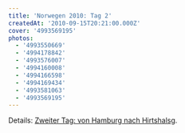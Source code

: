 ```yaml
---
title: 'Norwegen 2010: Tag 2'
createdAt: '2010-09-15T20:21:00.000Z'
cover: '4993569195'
photos:
  - '4993550669'
  - '4994178842'
  - '4993576007'
  - '4994160008'
  - '4994166598'
  - '4994169434'
  - '4993581063'
  - '4993569195'
---
```


Details: [Zweiter Tag: von Hamburg nach Hirtshalsg](http://m.tacker.org/blog/2487.zweiter-tag-von-hamburg-nach-hirtshals.html).